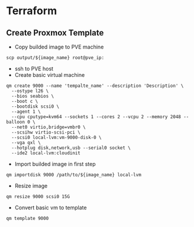 # Terraform 

## Create Proxmox Template
* Copy builded image to PVE machine
```
scp output/${image_name} root@pve_ip:
```

* ssh to PVE host
* Create basic virtual machine
```
qm create 9000 --name 'tempalte_name' --description 'Description' \
  --ostype l26 \
  --bios seabios \
  --boot c \
  --bootdisk scsi0 \
  --agent 1 \
  --cpu cputype=kvm64 --sockets 1 --cores 2 --vcpu 2 --memory 2048 --balloon 0 \
  --net0 virtio,bridge=vmbr0 \
  --scsihw virtio-scsi-pci \
  --scsi0 local-lvm:vm-9000-disk-0 \
  --vga qxl \
  --hotplug disk,network,usb --serial0 socket \
  --ide2 local-lvm:cloudinit
```

* Import builded image in first step
```
qm importdisk 9000 /path/to/${image_name} local-lvm
```

* Resize image
```
qm resize 9000 scsi0 15G
```

* Convert basic vm to template
```
qm template 9000
```

